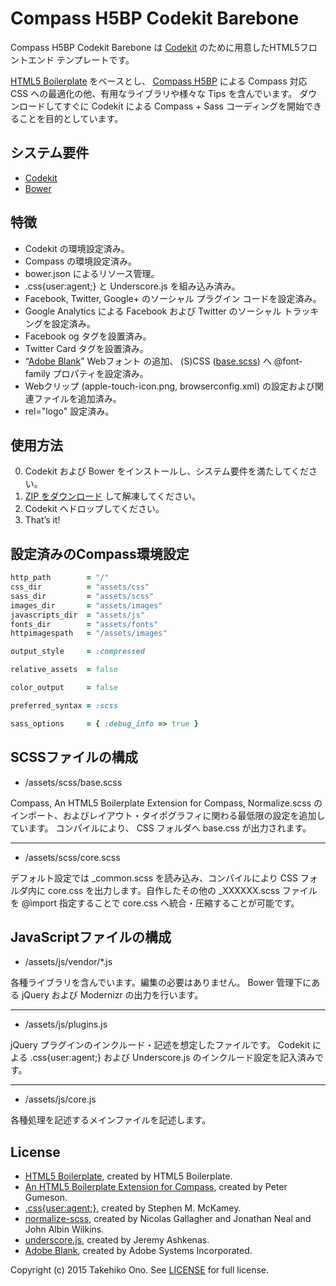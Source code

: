 # Compass H5BP Codekit Barebone

Compass H5BP Codekit Barebone は [Codekit](https://incident57.com/codekit/) のために用意したHTML5フロントエンド テンプレートです。

[HTML5 Boilerplate](http://html5boilerplate.com/) をベースとし、 [Compass H5BP](https://github.com/sporkd/compass-h5bp) による Compass 対応 CSS への最適化の他、有用なライブラリや様々な Tips を含んでいます。
ダウンロードしてすぐに Codekit による Compass + Sass コーディングを開始できることを目的としています。


## システム要件

* [Codekit](https://incident57.com/codekit/)
* [Bower](http://bower.io)


## 特徴

* Codekit の環境設定済み。
* Compass の環境設定済み。
* bower.json によるリソース管理。
* .css{user:agent;} と Underscore.js を組み込み済み。
* Facebook, Twitter, Google+ のソーシャル プラグイン コードを設定済み。
* Google Analytics による Facebook および Twitter のソーシャル トラッキングを設定済み。
* Facebook og タグを設置済み。
* Twitter Card タグを設置済み。
* “[Adobe Blank](http://sourceforge.net/adobe/adobe-blank/)” Webフォント の追加、 (S)CSS ([base.scss](https://github.com/onopko/compass-h5bp-codekit-barebone/blob/master/assets/scss/base.scss)) へ @font-family プロパティを設定済み。
* Webクリップ (apple-touch-icon.png, browserconfig.xml) の設定および関連ファイルを追加済み。
* rel="logo" 設定済み。


## 使用方法

0. Codekit および Bower をインストールし、システム要件を満たしてください。
1. [ZIP をダウンロード](https://github.com/onopko/compass-h5bp-codekit-barebone/archive/master.zip) して解凍してください。
2. Codekit へドロップしてください。
3. That’s it!


## 設定済みのCompass環境設定

```ruby
http_path        = "/"
css_dir          = "assets/css"
sass_dir         = "assets/scss"
images_dir       = "assets/images"
javascripts_dir  = "assets/js"
fonts_dir        = "assets/fonts"
httpimagespath   = "/assets/images"

output_style     = :compressed

relative_assets  = false

color_output     = false

preferred_syntax = :scss

sass_options     = { :debug_info => true }
```

## SCSSファイルの構成

* /assets/scss/base.scss

Compass, An HTML5 Boilerplate Extension for Compass, Normalize.scss のインポート、およびレイアウト・タイポグラフィに関わる最低限の設定を追加しています。
コンパイルにより、 CSS フォルダへ base.css が出力されます。

---

* /assets/scss/core.scss

デフォルト設定では _common.scss を読み込み、コンパイルにより CSS フォルダ内に core.css を出力します。自作したその他の _XXXXXX.scss ファイルを @import 指定することで core.css へ統合・圧縮することが可能です。


## JavaScriptファイルの構成

* /assets/js/vendor/*.js

各種ライブラリを含んでいます。編集の必要はありません。
Bower 管理下にある jQuery および Modernizr の出力を行います。

---

* /assets/js/plugins.js

jQuery プラグインのインクルード・記述を想定したファイルです。
Codekit による .css{user:agent;} および Underscore.js のインクルード設定を記入済みです。

---

* /assets/js/core.js

各種処理を記述するメインファイルを記述します。


## License

* [HTML5 Boilerplate](http://html5boilerplate.com/), created by HTML5 Boilerplate.
* [An HTML5 Boilerplate Extension for Compass](https://github.com/sporkd/compass-h5bp), created by Peter Gumeson.
* [.css{user:agent;}](https://github.com/mckamey/cssuseragent), created by Stephen M. McKamey.
* [normalize-scss](https://github.com/JohnAlbin/normalize-scss), created by Nicolas Gallagher and Jonathan Neal and John Albin Wilkins.
* [underscore.js](https://github.com/jashkenas/underscore), created by Jeremy Ashkenas.
* [Adobe Blank](http://sourceforge.net/adobe/adobe-blank/), created by Adobe Systems Incorporated.

Copyright (c) 2015 Takehiko Ono. See [LICENSE](https://github.com/onopko/compass-h5bp-codekit-barebone/blob/master/LICENSE.md) for full license.
